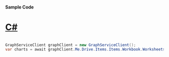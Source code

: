 #### Sample Code
# [C#](#tab/Csharp)

```C#

GraphServiceClient graphClient = new GraphServiceClient();
var charts = await graphClient.Me.Drive.Items.Items.Workbook.Worksheets.Worksheets.Charts.Charts.Request().GetAsync();

```